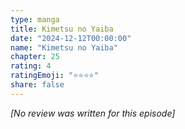 ```yaml
---
type: manga
title: Kimetsu no Yaiba
date: "2024-12-12T00:00:00"
name: "Kimetsu no Yaiba"
chapter: 25
rating: 4
ratingEmoji: "⭐️⭐️⭐️⭐️"
share: false
---
```


_[No review was written for this episode]_